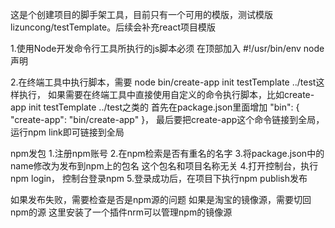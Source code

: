 这是个创建项目的脚手架工具，目前只有一个可用的模版，测试模版lizuncong/testTemplate。后续会补充react项目模版

1.使用Node开发命令行工具所执行的js脚本必须
在顶部加入 #!/usr/bin/env node声明

2.在终端工具中执行脚本，需要 node bin/create-app init testTemplate ../test这样执行，
如果需要在终端工具中直接使用自定义的命令执行脚本，比如create-app init testTemplate ../test之类的
首先在package.json里面增加
"bin": {
    "create-app": "bin/create-app"
}，
最后要把create-app这个命令链接到全局，运行npm link即可链接到全局


npm发包
1.注册npm账号
2.在npm检索是否有重名的名字
3.将package.json中的name修改为发布到npm上的包名
这个包名和项目名称无关
4.打开控制台，执行npm login， 控制台登录npm
5.登录成功后，在项目下执行npm publish发布

如果发布失败，需要检查是否是npm源的问题
如果是淘宝的镜像源，需要切回npm的源
这里安装了一个插件nrm可以管理npm的镜像源

